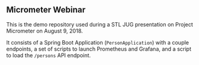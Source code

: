 ## Micrometer Webinar

This is the demo repository used during a STL JUG presentation on Project Micrometer on August 9, 2018.

It consists of a Spring Boot Application (`PersonApplication`) with a couple endpoints, a set of scripts to launch Prometheus and Grafana, and a script to load the `/persons` API endpoint.